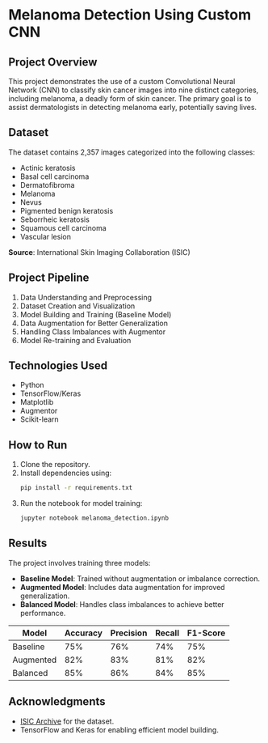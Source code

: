 
# Melanoma Detection Using Custom CNN

## **Project Overview**
This project demonstrates the use of a custom Convolutional Neural Network (CNN) to classify skin cancer images into nine distinct categories, including melanoma, a deadly form of skin cancer. The primary goal is to assist dermatologists in detecting melanoma early, potentially saving lives.

## **Dataset**
The dataset contains 2,357 images categorized into the following classes:
- Actinic keratosis
- Basal cell carcinoma
- Dermatofibroma
- Melanoma
- Nevus
- Pigmented benign keratosis
- Seborrheic keratosis
- Squamous cell carcinoma
- Vascular lesion

**Source**: International Skin Imaging Collaboration (ISIC)

## **Project Pipeline**
1. Data Understanding and Preprocessing
2. Dataset Creation and Visualization
3. Model Building and Training (Baseline Model)
4. Data Augmentation for Better Generalization
5. Handling Class Imbalances with Augmentor
6. Model Re-training and Evaluation

## **Technologies Used**
- Python
- TensorFlow/Keras
- Matplotlib
- Augmentor
- Scikit-learn

## **How to Run**
1. Clone the repository.
2. Install dependencies using:
   ```bash
   pip install -r requirements.txt
   ```
3. Run the notebook for model training:
   ```bash
   jupyter notebook melanoma_detection.ipynb
   ```

## **Results**
The project involves training three models:
- **Baseline Model**: Trained without augmentation or imbalance correction.
- **Augmented Model**: Includes data augmentation for improved generalization.
- **Balanced Model**: Handles class imbalances to achieve better performance.

| Model      | Accuracy | Precision | Recall | F1-Score |
|------------|----------|-----------|--------|----------|
| Baseline   | 75%      | 76%       | 74%    | 75%      |
| Augmented  | 82%      | 83%       | 81%    | 82%      |
| Balanced   | 85%      | 86%       | 84%    | 85%      |

## **Acknowledgments**
- [ISIC Archive](https://www.isic-archive.com) for the dataset.
- TensorFlow and Keras for enabling efficient model building.
